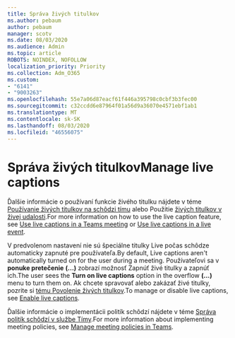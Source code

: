 ```yaml
---
title: Správa živých titulkov
ms.author: pebaum
author: pebaum
manager: scotv
ms.date: 08/03/2020
ms.audience: Admin
ms.topic: article
ROBOTS: NOINDEX, NOFOLLOW
localization_priority: Priority
ms.collection: Adm_O365
ms.custom:
- "6141"
- "9003263"
ms.openlocfilehash: 55e7a06d87eacf61f446a395798c0cbf3b3fec00
ms.sourcegitcommit: c32ccdd6e87964f01a56d9a36070e4571ebf1ab1
ms.translationtype: MT
ms.contentlocale: sk-SK
ms.lasthandoff: 08/03/2020
ms.locfileid: "46556075"
---
```

# <a name="manage-live-captions"></a><span data-ttu-id="95743-102">Správa živých titulkov</span><span class="sxs-lookup"><span data-stu-id="95743-102">Manage live captions</span></span>

<span data-ttu-id="95743-103">Ďalšie informácie o používaní funkcie živého titulku nájdete v téme [Používanie živých titulkov na schôdzi tímu](https://support.microsoft.com/office/use-live-captions-in-a-teams-meeting-4be2d304-f675-4b57-8347-cbd000a21260) alebo Použitie [živých titulkov v živej udalosti](https://support.microsoft.com/office/use-live-captions-in-a-live-event-1d6778d4-6c65-4189-ab13-e2d77beb9e2a).</span><span class="sxs-lookup"><span data-stu-id="95743-103">For more information on how to use the live caption feature, see [Use live captions in a Teams meeting](https://support.microsoft.com/office/use-live-captions-in-a-teams-meeting-4be2d304-f675-4b57-8347-cbd000a21260) or [Use live captions in a live event](https://support.microsoft.com/office/use-live-captions-in-a-live-event-1d6778d4-6c65-4189-ab13-e2d77beb9e2a).</span></span>  

<span data-ttu-id="95743-104">V predvolenom nastavení nie sú špeciálne titulky Live počas schôdze automaticky zapnuté pre používateľa.</span><span class="sxs-lookup"><span data-stu-id="95743-104">By default, Live captions aren't automatically turned on for the user during a meeting.</span></span> <span data-ttu-id="95743-105">Používateľovi sa v **ponuke pretečenie** **(...)** zobrazí možnosť Zapnúť živé titulky a zapnúť ich.</span><span class="sxs-lookup"><span data-stu-id="95743-105">The user sees the **Turn on live captions** option in the overflow **(...)** menu to turn them on.</span></span> <span data-ttu-id="95743-106">Ak chcete spravovať alebo zakázať živé titulky, pozrite si [tému Povolenie živých titulkov](https://docs.microsoft.com/microsoftteams/meeting-policies-in-teams#enable-live-captions).</span><span class="sxs-lookup"><span data-stu-id="95743-106">To manage or disable live captions, see [Enable live captions](https://docs.microsoft.com/microsoftteams/meeting-policies-in-teams#enable-live-captions).</span></span>

<span data-ttu-id="95743-107">Ďalšie informácie o implementácii politík schôdzí nájdete v téme [Správa politík schôdzí v službe Tímy](https://docs.microsoft.com/microsoftteams/meeting-policies-in-teams).</span><span class="sxs-lookup"><span data-stu-id="95743-107">For more information about implementing meeting policies, see [Manage meeting policies in Teams](https://docs.microsoft.com/microsoftteams/meeting-policies-in-teams).</span></span>